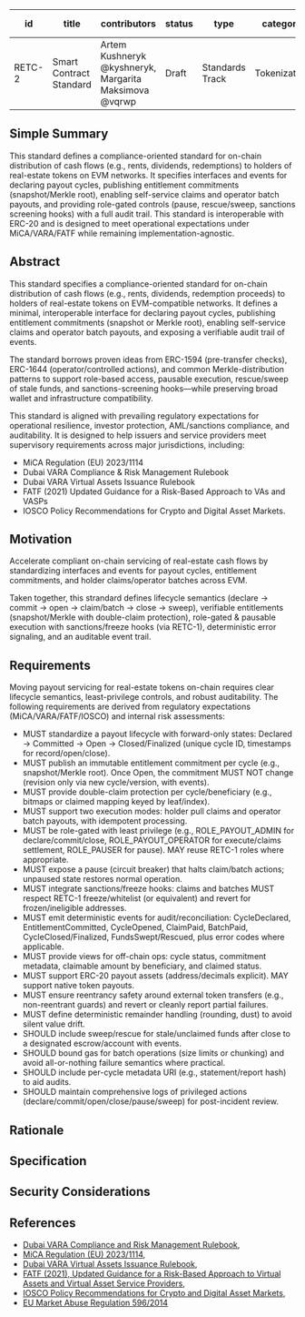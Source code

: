 | id | title | contributors |  status |  type |  category |  created at |  
|-----------|-----------|-----------|-----------|-----------|-----------|-----------|
| RETC-2     | Smart Contract Standard      | Artem Kushneryk @kyshneryk, Margarita Maksimova @vqrwp | Draft     | Standards Track     | Tokenization     | 2025-07-25     |

## Simple Summary

This standard defines a compliance-oriented standard for on-chain distribution of cash flows (e.g., rents, dividends, redemptions) to holders of real-estate tokens on EVM networks.
It specifies interfaces and events for declaring payout cycles, publishing entitlement commitments (snapshot/Merkle root), enabling self-service claims and operator batch payouts, and providing role-gated controls (pause, rescue/sweep, sanctions screening hooks) with a full audit trail.
This standard is interoperable with ERC-20 and is designed to meet operational expectations under MiCA/VARA/FATF while remaining implementation-agnostic.

## Abstract 

This standard specifies a compliance-oriented standard for on-chain distribution of cash flows (e.g., rents, dividends, redemption proceeds) to holders of real-estate tokens on EVM-compatible networks. It defines a minimal, interoperable interface for declaring payout cycles, publishing entitlement commitments (snapshot or Merkle root), enabling self-service claims and operator batch payouts, and exposing a verifiable audit trail of events.

The standard borrows proven ideas from ERC-1594 (pre-transfer checks), ERC-1644 (operator/controlled actions), and common Merkle-distribution patterns to support role-based access, pausable execution, rescue/sweep of stale funds, and sanctions-screening hooks—while preserving broad wallet and infrastructure compatibility.

This standard is aligned with prevailing regulatory expectations for operational resilience, investor protection, AML/sanctions compliance, and auditability. It is designed to help issuers and service providers meet supervisory requirements across major jurisdictions, including:

* MiCA Regulation (EU) 2023/1114
* Dubai VARA Compliance & Risk Management Rulebook
* Dubai VARA Virtual Assets Issuance Rulebook
* FATF (2021) Updated Guidance for a Risk-Based Approach to VAs and VASPs
* IOSCO Policy Recommendations for Crypto and Digital Asset Markets.

## Motivation 

Accelerate compliant on-chain servicing of real-estate cash flows by standardizing interfaces and events for payout cycles, entitlement commitments, and holder claims/operator batches across EVM.

Taken together, this strandard defines lifecycle semantics (declare → commit → open → claim/batch → close → sweep), verifiable entitlements (snapshot/Merkle with double-claim protection), role-gated & pausable execution with sanctions/freeze hooks (via RETC-1), deterministic error signaling, and an auditable event trail.

## Requirements 

Moving payout servicing for real-estate tokens on-chain requires clear lifecycle semantics, least-privilege controls, and robust auditability. The following requirements are derived from regulatory expectations (MiCA/VARA/FATF/IOSCO) and internal risk assessments:
* MUST standardize a payout lifecycle with forward-only states: Declared → Committed → Open → Closed/Finalized (unique cycle ID, timestamps for record/open/close).
* MUST publish an immutable entitlement commitment per cycle (e.g., snapshot/Merkle root). Once Open, the commitment MUST NOT change (revision only via new cycle/version, with events).
* MUST provide double-claim protection per cycle/beneficiary (e.g., bitmaps or claimed mapping keyed by leaf/index).
* MUST support two execution modes: holder pull claims and operator batch payouts, with idempotent processing.
* MUST be role-gated with least privilege (e.g., ROLE_PAYOUT_ADMIN for declare/commit/close, ROLE_PAYOUT_OPERATOR for execute/claims settlement, ROLE_PAUSER for pause). MAY reuse RETC-1 roles where appropriate.
* MUST expose a pause (circuit breaker) that halts claim/batch actions; unpaused state restores normal operation.
* MUST integrate sanctions/freeze hooks: claims and batches MUST respect RETC-1 freeze/whitelist (or equivalent) and revert for frozen/ineligible addresses.
* MUST emit deterministic events for audit/reconciliation: CycleDeclared, EntitlementCommitted, CycleOpened, ClaimPaid, BatchPaid, CycleClosed/Finalized, FundsSwept/Rescued, plus error codes where applicable.
* MUST provide views for off-chain ops: cycle status, commitment metadata, claimable amount by beneficiary, and claimed status.
* MUST support ERC-20 payout assets (address/decimals explicit). MAY support native token payouts.
* MUST ensure reentrancy safety around external token transfers (e.g., non-reentrant guards) and revert or cleanly report partial failures.
* MUST define deterministic remainder handling (rounding, dust) to avoid silent value drift.
* SHOULD include sweep/rescue for stale/unclaimed funds after close to a designated escrow/account with events.
* SHOULD bound gas for batch operations (size limits or chunking) and avoid all-or-nothing failure semantics where practical.
* SHOULD include per-cycle metadata URI (e.g., statement/report hash) to aid audits.
* SHOULD maintain comprehensive logs of privileged actions (declare/commit/open/close/pause/sweep) for post-incident review.

## Rationale 



## Specification 



## Security Considerations 



## References 
* [Dubai VARA Compliance and Risk Management Rulebook](https://rulebooks.vara.ae/rulebook/compliance-and-risk-management-rulebook),
* [MiCA Regulation (EU) 2023/1114](https://eur-lex.europa.eu/legal-content/EN/TXT/?uri=CELEX%3A32023R1114),
* [Dubai VARA Virtual Assets Issuance Rulebook](https://rulebooks.vara.ae/rulebook/virtual-asset-issuance-rulebook),
* [FATF (2021), Updated Guidance for a Risk-Based Approach to Virtual Assets and Virtual Asset Service Providers](https://www.fatf-gafi.org/en/publications/Fatfrecommendations/Guidance-rba-virtual-assets-2021.html),
* [IOSCO Policy Recommendations for Crypto and Digital Asset Markets](https://www.iosco.org/library/pubdocs/pdf/IOSCOPD747.pdf),
* [EU Market Abuse Regulation 596/2014](https://eur-lex.europa.eu/legal-content/EN/TXT/?uri=CELEX%3A32014R0596)